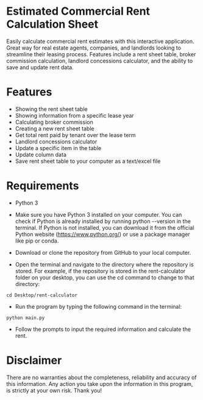 # Estimated Commercial Rent Calculation Sheet

Easily calculate commercial rent estimates with this interactive application. Great way for real estate agents, companies, and landlords looking to streamline their leasing process. Features include a rent sheet table, broker commission calculation, landlord concessions calculator, and the ability to save and update rent data.

# Features
- Showing the rent sheet table
- Showing information from a specific lease year
- Calculating broker commission
- Creating a new rent sheet table
- Get total rent paid by tenant over the lease term
- Landlord concessions calculator
- Update a specific item in the table
- Update column data
- Save rent sheet table to your computer as a text/excel file

# Requirements

- Python 3

- Make sure you have Python 3 installed on your computer. You can check if Python is already installed by running python --version in the terminal. If Python is not installed, you can download it from the official Python website (https://www.python.org/) or use a package manager like pip or conda.

- Download or clone the repository from GitHub to your local computer.

- Open the terminal and navigate to the directory where the repository is stored. For example, if the repository is stored in the rent-calculator folder on your desktop, you can use the cd command to change to that directory:

```
cd Desktop/rent-calculator
```

- Run the program by typing the following command in the terminal:

```
python main.py
```

- Follow the prompts to input the required information and calculate the rent.

# Disclaimer
There are no warranties about the completeness, reliability and accuracy of this information. Any action you take upon the information in this program, is strictly at your own risk. Thank you! 